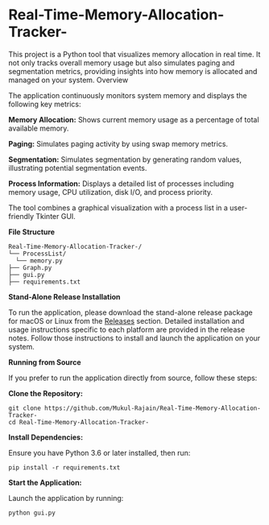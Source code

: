 # Real-Time-Memory-Allocation-Tracker-
This project is a Python tool that visualizes memory allocation in real time. It not only tracks overall memory usage but also simulates paging and segmentation metrics, providing insights into how memory is allocated and managed on your system.
Overview

The application continuously monitors system memory and displays the following key metrics:

**Memory Allocation:**
    Shows current memory usage as a percentage of total available memory.

**Paging:**
    Simulates paging activity by using swap memory metrics.

  **Segmentation:**
    Simulates segmentation by generating random values, illustrating potential segmentation events.

  **Process Information:**
    Displays a detailed list of processes including memory usage, CPU utilization, disk I/O, and process priority.

The tool combines a graphical visualization with a process list in a user-friendly Tkinter GUI.

**File Structure**

    Real-Time-Memory-Allocation-Tracker-/
    └── ProcessList/
      └── memory.py
    ├── Graph.py
    ├── gui.py
    ├── requirements.txt




**Stand-Alone Release Installation**

To run the application, please download the stand-alone release package for macOS or Linux from the [Releases](https://github.com/Priyatosh-kumar/Real-Time-Memory-Allocation-Tracker-/releases) section. Detailed installation and usage instructions specific to each platform are provided in the release notes. Follow those instructions to install and launch the application on your system.


**Running from Source**

If you prefer to run the application directly from source, follow these steps:

**Clone the Repository:**

    git clone https://github.com/Mukul-Rajain/Real-Time-Memory-Allocation-Tracker-
    cd Real-Time-Memory-Allocation-Tracker-

**Install Dependencies:**

Ensure you have Python 3.6 or later installed, then run:

    pip install -r requirements.txt

**Start the Application:**

Launch the application by running:

    python gui.py
